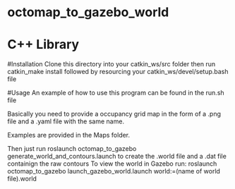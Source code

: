 # octomap_to_gazebo_world

# C++ Library


#Installation
Clone this directory into your catkin_ws/src folder
then run catkin_make install followed by resourcing your catkin_ws/devel/setup.bash file


#Usage
An example of how to use this program can be found in the run.sh file

Basically you need to provide a occupancy grid map in the form of a .png file and a .yaml file with the same name.

Examples are provided in the Maps folder.

Then just run roslaunch octomap_to_gazebo generate_world_and_contours.launch to create the .world file and a .dat file containign the raw contours
To view the world in Gazebo run:
roslaunch octomap_to_gazebo launch_gazebo_world.launch world:=(name of world file).world
